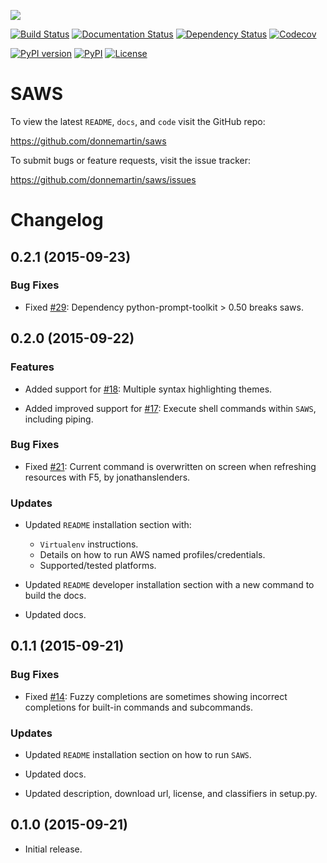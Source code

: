 ![](http://i.imgur.com/vzC5zmA.gif)

[![Build Status](https://travis-ci.org/donnemartin/saws.svg?branch=master)](https://travis-ci.org/donnemartin/saws) [![Documentation Status](https://readthedocs.org/projects/saws/badge/?version=latest)](http://saws.readthedocs.org/en/latest/?badge=latest) [![Dependency Status](https://gemnasium.com/donnemartin/saws.svg)](https://gemnasium.com/donnemartin/saws) [![Codecov](https://img.shields.io/codecov/c/github/donnemartin/saws.svg)](https://codecov.io/github/donnemartin/saws/saws)

[![PyPI version](https://badge.fury.io/py/saws.svg)](http://badge.fury.io/py/saws) [![PyPI](https://img.shields.io/pypi/pyversions/saws.svg)](https://pypi.python.org/pypi/saws/) [![License](http://img.shields.io/:license-apache-blue.svg)](http://www.apache.org/licenses/LICENSE-2.0.html)

SAWS
====

To view the latest `README`, `docs`, and `code` visit the GitHub repo:

https://github.com/donnemartin/saws

To submit bugs or feature requests, visit the issue tracker:

https://github.com/donnemartin/saws/issues

Changelog
=========

0.2.1 (2015-09-23)
------------------

### Bug Fixes

- Fixed [#29](https://github.com/donnemartin/saws/issues/29): Dependency python-prompt-toolkit > 0.50 breaks saws.

0.2.0 (2015-09-22)
------------------

### Features

- Added support for [#18](https://github.com/donnemartin/saws/issues/18): Multiple syntax highlighting themes.

- Added improved support for [#17](https://github.com/donnemartin/saws/issues/17): Execute shell commands within `SAWS`, including piping.

### Bug Fixes

- Fixed [#21](https://github.com/donnemartin/saws/issues/21): Current command is overwritten on screen when refreshing resources with F5, by jonathanslenders.

### Updates

- Updated `README` installation section with:

    * `Virtualenv` instructions.
    * Details on how to run AWS named profiles/credentials.
    * Supported/tested platforms.

- Updated `README` developer installation section with a new command to build the docs.

- Updated docs.

0.1.1 (2015-09-21)
------------------

### Bug Fixes

- Fixed [#14](https://github.com/donnemartin/saws/issues/14): Fuzzy completions are sometimes showing incorrect
  completions for built-in commands and subcommands.

### Updates

- Updated `README` installation section on how to run `SAWS`.

- Updated docs.

- Updated description, download url, license, and classifiers in
  setup.py.

0.1.0 (2015-09-21)
------------------

- Initial release.

